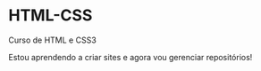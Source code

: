 # HTML-CSS
 Curso de HTML e CSS3

Estou aprendendo a criar sites e agora vou gerenciar repositórios!